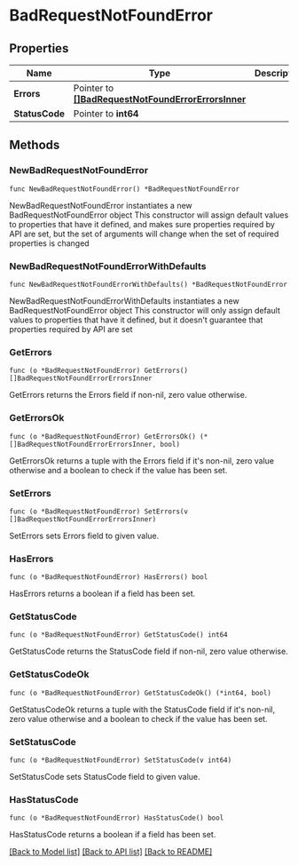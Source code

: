 # BadRequestNotFoundError

## Properties

Name | Type | Description | Notes
------------ | ------------- | ------------- | -------------
**Errors** | Pointer to [**[]BadRequestNotFoundErrorErrorsInner**](BadRequestNotFoundErrorErrorsInner.md) |  | [optional] 
**StatusCode** | Pointer to **int64** |  | [optional] 

## Methods

### NewBadRequestNotFoundError

`func NewBadRequestNotFoundError() *BadRequestNotFoundError`

NewBadRequestNotFoundError instantiates a new BadRequestNotFoundError object
This constructor will assign default values to properties that have it defined,
and makes sure properties required by API are set, but the set of arguments
will change when the set of required properties is changed

### NewBadRequestNotFoundErrorWithDefaults

`func NewBadRequestNotFoundErrorWithDefaults() *BadRequestNotFoundError`

NewBadRequestNotFoundErrorWithDefaults instantiates a new BadRequestNotFoundError object
This constructor will only assign default values to properties that have it defined,
but it doesn't guarantee that properties required by API are set

### GetErrors

`func (o *BadRequestNotFoundError) GetErrors() []BadRequestNotFoundErrorErrorsInner`

GetErrors returns the Errors field if non-nil, zero value otherwise.

### GetErrorsOk

`func (o *BadRequestNotFoundError) GetErrorsOk() (*[]BadRequestNotFoundErrorErrorsInner, bool)`

GetErrorsOk returns a tuple with the Errors field if it's non-nil, zero value otherwise
and a boolean to check if the value has been set.

### SetErrors

`func (o *BadRequestNotFoundError) SetErrors(v []BadRequestNotFoundErrorErrorsInner)`

SetErrors sets Errors field to given value.

### HasErrors

`func (o *BadRequestNotFoundError) HasErrors() bool`

HasErrors returns a boolean if a field has been set.

### GetStatusCode

`func (o *BadRequestNotFoundError) GetStatusCode() int64`

GetStatusCode returns the StatusCode field if non-nil, zero value otherwise.

### GetStatusCodeOk

`func (o *BadRequestNotFoundError) GetStatusCodeOk() (*int64, bool)`

GetStatusCodeOk returns a tuple with the StatusCode field if it's non-nil, zero value otherwise
and a boolean to check if the value has been set.

### SetStatusCode

`func (o *BadRequestNotFoundError) SetStatusCode(v int64)`

SetStatusCode sets StatusCode field to given value.

### HasStatusCode

`func (o *BadRequestNotFoundError) HasStatusCode() bool`

HasStatusCode returns a boolean if a field has been set.


[[Back to Model list]](../README.md#documentation-for-models) [[Back to API list]](../README.md#documentation-for-api-endpoints) [[Back to README]](../README.md)


